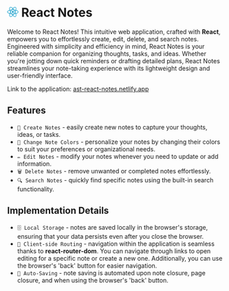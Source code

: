 # <img src="public/react.svg" alt="React" width="26"> React Notes

Welcome to React Notes! This intuitive web application, crafted with **React**, empowers you to effortlessly create, edit, delete, and search notes. Engineered with simplicity and efficiency in mind, React Notes is your reliable companion for organizing thoughts, tasks, and ideas. Whether you're jotting down quick reminders or drafting detailed plans, React Notes streamlines your note-taking experience with its lightweight design and user-friendly interface.  

Link to the application: [ast-react-notes.netlify.app](https://ast-react-notes.netlify.app/)

## Features
- `📝 Create Notes` - easily create new notes to capture your thoughts, ideas, or tasks.
- `🎨 Change Note Colors` - personalize your notes by changing their colors to suit your preferences or organizational needs.
- `✏️ Edit Notes` - modify your notes whenever you need to update or add information.
- `🗑️ Delete Notes` - remove unwanted or completed notes effortlessly.
- `🔍 Search Notes` - quickly find specific notes using the built-in search functionality.

## Implementation Details
- `🗄️ Local Storage` - notes are saved locally in the browser's storage, ensuring that your data persists even after you close the browser.  
- `🧭 Client-side Routing` - navigation within the application is seamless thanks to **react-router-dom**. You can navigate through links to open editing for a specific note or create a new one. Additionally, you can use the browser's 'back' button for easier navigation.  
- `💾 Auto-Saving` - note saving is automated upon note closure, page closure, and when using the browser's 'back' button.  
